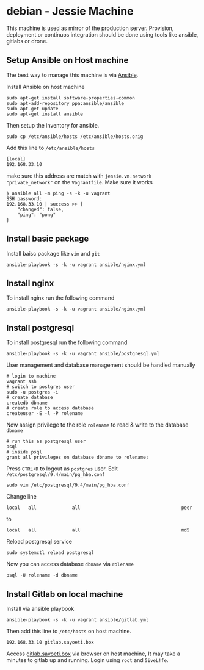 # debian - Jessie Machine
This machine is used as mirror of the production server. Provision, deployment 
or continuos integration should be done using tools like ansible, gitlabs or 
drone.

## Setup Ansible on Host machine
The best way to manage this machine is via [Ansible][ansible].

Install Ansible on host machine

    sudo apt-get install software-properties-common
    sudo apt-add-repository ppa:ansible/ansible
    sudo apt-get update
    sudo apt-get install ansible

Then setup the inventory for ansible.

    sudo cp /etc/ansible/hosts /etc/ansible/hosts.orig

Add this line to `/etc/ansible/hosts`

    [local]
    192.168.33.10

make sure this address are match with `jessie.vm.network "private_network"`
on the `Vagrantfile`. Make sure it works
    
    $ ansible all -m ping -s -k -u vagrant
    SSH password: 
    192.168.33.10 | success >> {
        "changed": false, 
        "ping": "pong"
    }
    
[ansible]: https://ansible.com

## Install basic package
Install baisc package like `vim` and `git`

    ansible-playbook -s -k -u vagrant ansible/nginx.yml

## Install nginx
To install nginx run the following command

    ansible-playbook -s -k -u vagrant ansible/nginx.yml

## Install postgresql
To install postgresql run the following command

    ansible-playbook -s -k -u vagrant ansible/postgresql.yml

User management and database management should be handled manually

    # login to machine
    vagrant ssh
    # switch to postgres user
    sudo -u postgres -i
    # create database
    createdb dbname
    # create role to access database
    createuser -E -l -P rolename

Now assign privilege to the role `rolename` to read & write to the 
database `dbname`

    # run this as postgresql user
    psql
    # inside psql
    grant all privileges on database dbname to rolename;   

Press `CTRL+D` to logout as `postgres` user. 
Edit `/etc/postgresql/9.4/main/pg_hba.conf`
    
    sudo vim /etc/postgresql/9.4/main/pg_hba.conf

Change line
    
    local   all             all                                     peer

to

    local   all             all                                     md5

Reload postgresql service
    
    sudo systemctl reload postgresql

Now you can access database `dbname` via `rolename`

    psql -U rolename -d dbname

## Install Gitlab on local machine
Install via ansible playbook

    ansible-playbook -s -k -u vagrant ansible/gitlab.yml

Then add this line to `/etc/hosts` on host machine.

    192.168.33.10 gitlab.sayoeti.box

Access [gitlab.sayoeti.box](http://gitlab.sayoeti.box) via browser on host 
machine, It may take a minutes to gitlab up and running. Login using `root`
and `5iveL!fe`.